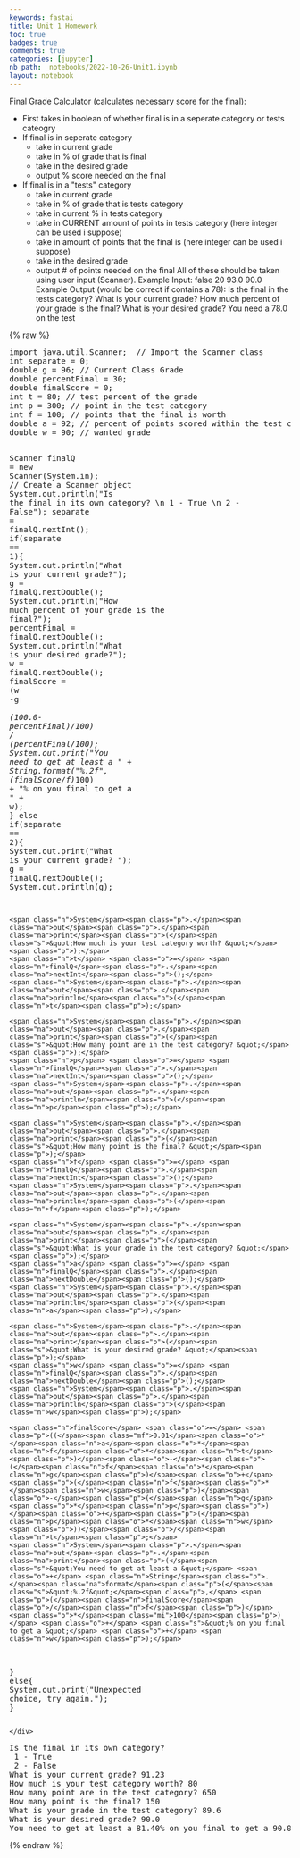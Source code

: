 ```yaml
---
keywords: fastai
title: Unit 1 Homework
toc: true 
badges: true
comments: true
categories: [jupyter]
nb_path: _notebooks/2022-10-26-Unit1.ipynb
layout: notebook
---
```


<!--
#################################################
### THIS FILE WAS AUTOGENERATED! DO NOT EDIT! ###
#################################################
# file to edit: _notebooks/2022-10-26-Unit1.ipynb
-->

<div class="container" id="notebook-container">
        
<div class="cell border-box-sizing text_cell rendered"><div class="inner_cell">
<div class="text_cell_render border-box-sizing rendered_html">
<p>Final Grade Calculator (calculates necessary score for the final):</p>
<ul>
<li>First takes in boolean of whether final is in a seperate category or tests cateogry</li>
<li>If final is in seperate category<ul>
<li>take in current grade</li>
<li>take in % of grade that is final</li>
<li>take in the desired grade</li>
<li>output % score needed on the final</li>
</ul>
</li>
<li>If final is in a "tests" category<ul>
<li>take in current grade</li>
<li>take in % of grade that is tests category</li>
<li>take in current % in tests category</li>
<li>take in CURRENT amount of points in tests category (here integer can be used i suppose)</li>
<li>take in amount of points that the final is (here integer can be used i suppose)</li>
<li>take in the desired grade</li>
<li>output # of points needed on the final
All of these should be taken using user input (Scanner).
Example Input:
false
20
93.0
90.0
Example Output (would be correct if contains a 78):
Is the final in the tests category?
What is your current grade?
How much percent of your grade is the final?
What is your desired grade?
You need a 78.0 on the test</li>
</ul>
</li>
</ul>

</div>
</div>
</div>
    {% raw %}
    
<div class="cell border-box-sizing code_cell rendered">
<div class="input">

<div class="inner_cell">
    <div class="input_area">
<div class=" highlight hl-java"><pre><span></span><span class="kn">import</span> <span class="nn">java.util.Scanner</span><span class="p">;</span>  <span class="c1">// Import the Scanner class</span>
<span class="kt">int</span> <span class="n">separate</span> <span class="o">=</span> <span class="mi">0</span><span class="p">;</span>
<span class="kt">double</span> <span class="n">g</span> <span class="o">=</span> <span class="mi">96</span><span class="p">;</span> <span class="c1">// Current Class Grade</span>
<span class="kt">double</span> <span class="n">percentFinal</span> <span class="o">=</span> <span class="mi">30</span><span class="p">;</span>
<span class="kt">double</span> <span class="n">finalScore</span> <span class="o">=</span> <span class="mi">0</span><span class="p">;</span>
<span class="kt">int</span> <span class="n">t</span> <span class="o">=</span> <span class="mi">80</span><span class="p">;</span> <span class="c1">// test percent of the grade</span>
<span class="kt">int</span> <span class="n">p</span> <span class="o">=</span> <span class="mi">300</span><span class="p">;</span> <span class="c1">// point in the test category</span>
<span class="kt">int</span> <span class="n">f</span> <span class="o">=</span> <span class="mi">100</span><span class="p">;</span> <span class="c1">// points that the final is worth</span>
<span class="kt">double</span> <span class="n">a</span> <span class="o">=</span> <span class="mi">92</span><span class="p">;</span> <span class="c1">// percent of points scored within the test category</span>
<span class="kt">double</span> <span class="n">w</span> <span class="o">=</span> <span class="mi">90</span><span class="p">;</span> <span class="c1">// wanted grade</span>

<span class="n">Scanner</span> <span class="n">finalQ</span> <span class="o">=</span> <span class="k">new</span> <span class="n">Scanner</span><span class="p">(</span><span class="n">System</span><span class="p">.</span><span class="na">in</span><span class="p">);</span>  <span class="c1">// Create a Scanner object</span>
<span class="n">System</span><span class="p">.</span><span class="na">out</span><span class="p">.</span><span class="na">println</span><span class="p">(</span><span class="s">&quot;Is the final in its own category? \n 1 - True \n 2 - False&quot;</span><span class="p">);</span>
<span class="n">separate</span> <span class="o">=</span> <span class="n">finalQ</span><span class="p">.</span><span class="na">nextInt</span><span class="p">();</span>
<span class="k">if</span><span class="p">(</span><span class="n">separate</span> <span class="o">==</span> <span class="mi">1</span><span class="p">){</span>
    <span class="n">System</span><span class="p">.</span><span class="na">out</span><span class="p">.</span><span class="na">println</span><span class="p">(</span><span class="s">&quot;What is your current grade?&quot;</span><span class="p">);</span>
    <span class="n">g</span> <span class="o">=</span> <span class="n">finalQ</span><span class="p">.</span><span class="na">nextDouble</span><span class="p">();</span>
    <span class="n">System</span><span class="p">.</span><span class="na">out</span><span class="p">.</span><span class="na">println</span><span class="p">(</span><span class="s">&quot;How much percent of your grade is the final?&quot;</span><span class="p">);</span>
    <span class="n">percentFinal</span> <span class="o">=</span> <span class="n">finalQ</span><span class="p">.</span><span class="na">nextDouble</span><span class="p">();</span>
    <span class="n">System</span><span class="p">.</span><span class="na">out</span><span class="p">.</span><span class="na">println</span><span class="p">(</span><span class="s">&quot;What is your desired grade?&quot;</span><span class="p">);</span>
    <span class="n">w</span> <span class="o">=</span> <span class="n">finalQ</span><span class="p">.</span><span class="na">nextDouble</span><span class="p">();</span>
    <span class="n">finalScore</span> <span class="o">=</span> <span class="p">(</span><span class="n">w</span> <span class="o">-</span><span class="n">g</span> <span class="o">*</span> <span class="p">(</span><span class="mf">100.0</span><span class="o">-</span> <span class="n">percentFinal</span><span class="p">)</span><span class="o">/</span><span class="mi">100</span><span class="p">)</span> <span class="o">/</span> <span class="p">(</span><span class="n">percentFinal</span><span class="o">/</span><span class="mi">100</span><span class="p">);</span>
    <span class="n">System</span><span class="p">.</span><span class="na">out</span><span class="p">.</span><span class="na">print</span><span class="p">(</span><span class="s">&quot;You need to get at least a &quot;</span> <span class="o">+</span> <span class="n">String</span><span class="p">.</span><span class="na">format</span><span class="p">(</span><span class="s">&quot;%.2f&quot;</span><span class="p">,</span> <span class="p">(</span><span class="n">finalScore</span><span class="o">/</span><span class="n">f</span><span class="p">)</span><span class="o">*</span><span class="mi">100</span><span class="p">)</span> <span class="o">+</span> <span class="s">&quot;% on you final to get a &quot;</span> <span class="o">+</span> <span class="n">w</span><span class="p">);</span>
<span class="p">}</span>
<span class="k">else</span> <span class="k">if</span><span class="p">(</span><span class="n">separate</span> <span class="o">==</span> <span class="mi">2</span><span class="p">){</span>
    <span class="n">System</span><span class="p">.</span><span class="na">out</span><span class="p">.</span><span class="na">print</span><span class="p">(</span><span class="s">&quot;What is your current grade? &quot;</span><span class="p">);</span>
    <span class="n">g</span> <span class="o">=</span> <span class="n">finalQ</span><span class="p">.</span><span class="na">nextDouble</span><span class="p">();</span>
    <span class="n">System</span><span class="p">.</span><span class="na">out</span><span class="p">.</span><span class="na">println</span><span class="p">(</span><span class="n">g</span><span class="p">);</span>

    <span class="n">System</span><span class="p">.</span><span class="na">out</span><span class="p">.</span><span class="na">print</span><span class="p">(</span><span class="s">&quot;How much is your test category worth? &quot;</span><span class="p">);</span>
    <span class="n">t</span> <span class="o">=</span> <span class="n">finalQ</span><span class="p">.</span><span class="na">nextInt</span><span class="p">();</span>
    <span class="n">System</span><span class="p">.</span><span class="na">out</span><span class="p">.</span><span class="na">println</span><span class="p">(</span><span class="n">t</span><span class="p">);</span>

    <span class="n">System</span><span class="p">.</span><span class="na">out</span><span class="p">.</span><span class="na">print</span><span class="p">(</span><span class="s">&quot;How many point are in the test category? &quot;</span><span class="p">);</span>
    <span class="n">p</span> <span class="o">=</span> <span class="n">finalQ</span><span class="p">.</span><span class="na">nextInt</span><span class="p">();</span>
    <span class="n">System</span><span class="p">.</span><span class="na">out</span><span class="p">.</span><span class="na">println</span><span class="p">(</span><span class="n">p</span><span class="p">);</span>

    <span class="n">System</span><span class="p">.</span><span class="na">out</span><span class="p">.</span><span class="na">print</span><span class="p">(</span><span class="s">&quot;How many point is the final? &quot;</span><span class="p">);</span>
    <span class="n">f</span> <span class="o">=</span> <span class="n">finalQ</span><span class="p">.</span><span class="na">nextInt</span><span class="p">();</span>
    <span class="n">System</span><span class="p">.</span><span class="na">out</span><span class="p">.</span><span class="na">println</span><span class="p">(</span><span class="n">f</span><span class="p">);</span>

    <span class="n">System</span><span class="p">.</span><span class="na">out</span><span class="p">.</span><span class="na">print</span><span class="p">(</span><span class="s">&quot;What is your grade in the test category? &quot;</span><span class="p">);</span>
    <span class="n">a</span> <span class="o">=</span> <span class="n">finalQ</span><span class="p">.</span><span class="na">nextDouble</span><span class="p">();</span>
    <span class="n">System</span><span class="p">.</span><span class="na">out</span><span class="p">.</span><span class="na">println</span><span class="p">(</span><span class="n">a</span><span class="p">);</span>

    <span class="n">System</span><span class="p">.</span><span class="na">out</span><span class="p">.</span><span class="na">print</span><span class="p">(</span><span class="s">&quot;What is your desired grade? &quot;</span><span class="p">);</span>
    <span class="n">w</span> <span class="o">=</span> <span class="n">finalQ</span><span class="p">.</span><span class="na">nextDouble</span><span class="p">();</span>
    <span class="n">System</span><span class="p">.</span><span class="na">out</span><span class="p">.</span><span class="na">println</span><span class="p">(</span><span class="n">w</span><span class="p">);</span>

    <span class="n">finalScore</span> <span class="o">=</span> <span class="p">((</span><span class="mf">0.01</span><span class="o">*</span><span class="n">a</span><span class="o">*</span><span class="n">f</span><span class="o">*</span><span class="n">t</span><span class="p">)</span><span class="o">-</span><span class="p">(</span><span class="n">f</span><span class="o">*</span><span class="n">g</span><span class="p">)</span><span class="o">+</span><span class="p">(</span><span class="n">f</span><span class="o">*</span><span class="n">w</span><span class="p">)</span><span class="o">-</span><span class="p">(</span><span class="n">g</span><span class="o">*</span><span class="n">p</span><span class="p">)</span><span class="o">+</span><span class="p">(</span><span class="n">p</span><span class="o">*</span><span class="n">w</span><span class="p">))</span><span class="o">/</span><span class="n">t</span><span class="p">;</span>
    <span class="n">System</span><span class="p">.</span><span class="na">out</span><span class="p">.</span><span class="na">print</span><span class="p">(</span><span class="s">&quot;You need to get at least a &quot;</span> <span class="o">+</span> <span class="n">String</span><span class="p">.</span><span class="na">format</span><span class="p">(</span><span class="s">&quot;%.2f&quot;</span><span class="p">,</span> <span class="p">(</span><span class="n">finalScore</span><span class="o">/</span><span class="n">f</span><span class="p">)</span><span class="o">*</span><span class="mi">100</span><span class="p">)</span> <span class="o">+</span> <span class="s">&quot;% on you final to get a &quot;</span> <span class="o">+</span> <span class="n">w</span><span class="p">);</span>
<span class="p">}</span>
<span class="k">else</span><span class="p">{</span>
    <span class="n">System</span><span class="p">.</span><span class="na">out</span><span class="p">.</span><span class="na">print</span><span class="p">(</span><span class="s">&quot;Unexpected choice, try again.&quot;</span><span class="p">);</span>
<span class="p">}</span>
</pre></div>

    </div>
</div>
</div>

<div class="output_wrapper">
<div class="output">

<div class="output_area">

<div class="output_subarea output_stream output_stdout output_text">
<pre>Is the final in its own category? 
 1 - True 
 2 - False
What is your current grade? 91.23
How much is your test category worth? 80
How many point are in the test category? 650
How many point is the final? 150
What is your grade in the test category? 89.6
What is your desired grade? 90.0
You need to get at least a 81.40% on you final to get a 90.0</pre>
</div>
</div>

</div>
</div>

</div>
    {% endraw %}

</div>
 

